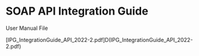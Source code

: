 # SOAP API Integration Guide

User Manual File

[IPG_IntegrationGuide_API_2022-2.pdf]D(IPG_IntegrationGuide_API_2022-2.pdf)
